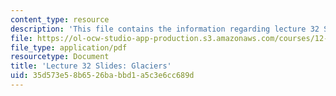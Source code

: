 ```yaml
---
content_type: resource
description: 'This file contains the information regarding lecture 32 Slides: Glaciers.'
file: https://ol-ocw-studio-app-production.s3.amazonaws.com/courses/12-001-introduction-to-geology-fall-2013/35d573e58b6526babbd1a5c3e6cc689d_MIT12_001F13_Lec32slides.pdf
file_type: application/pdf
resourcetype: Document
title: 'Lecture 32 Slides: Glaciers'
uid: 35d573e5-8b65-26ba-bbd1-a5c3e6cc689d
---
```

